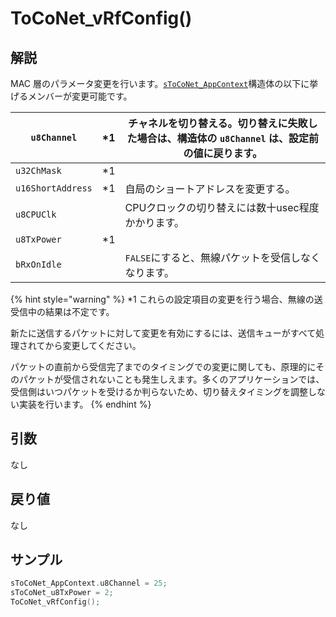 # ToCoNet_vRfConfig()

## 解説

MAC 層のパラメータ変更を行います。[`sToCoNet_AppContext`](../gou-zao-ti/stoconet_appcontext.md)構造体の以下に挙げるメンバーが変更可能です。

| `u8Channel`       | \*1 | チャネルを切り替える。切り替えに失敗した場合は、構造体の `u8Channel` は、設定前の値に戻ります。 |
| ----------------- | --- | ------------------------------------------------------ |
| `u32ChMask`       | \*1 |                                                        |
| `u16ShortAddress` | \*1 | 自局のショートアドレスを変更する。                                      |
| `u8CPUClk`        |     | CPUクロックの切り替えには数十usec程度かかります。                           |
| `u8TxPower`       | \*1 |                                                        |
| `bRxOnIdle`       |     | `FALSE`にすると、無線パケットを受信しなくなります。                          |

{% hint style="warning" %}
\*1 これらの設定項目の変更を行う場合、無線の送受信中の結果は不定です。

新たに送信するパケットに対して変更を有効にするには、送信キューがすべて処理されてから変更してください。

パケットの直前から受信完了までのタイミングでの変更に関しても、原理的にそのパケットが受信されないことも発生しえます。多くのアプリケーションでは、受信側はいつパケットを受けるか判らないため、切り替えタイミングを調整しない実装を行います。
{% endhint %}

## 引数

なし

## 戻り値

なし

## サンプル

```c
sToCoNet_AppContext.u8Channel = 25;
sToCoNet_u8TxPower = 2;
ToCoNet_vRfConfig();
```


